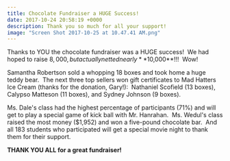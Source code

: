 ```yaml
---
title: Chocolate Fundraiser a HUGE Success!
date: 2017-10-24 20:58:19 +0000
description: Thank you so much for all your support!
image: "Screen Shot 2017-10-25 at 10.47.41 AM.png"
---
```

Thanks to YOU the chocolate fundraiser was a HUGE success!  We had hoped to raise $8,000, but actually netted nearly **$10,000**!!!  Wow!

Samantha Robertson sold a whopping 18 boxes and took home a huge teddy bear.  The next three top sellers won gift certificates to Mad Hatters Ice Cream (thanks for the donation, Gary!):  Nathaniel Scofield (13 boxes), Calypso Matteson (11 boxes), and Sydney Johnson (9 boxes).  

Ms. Dale's class had the highest percentage of participants (71%) and will get to play a special game of kick ball with Mr. Hanrahan.  Ms. Wedul's class raised the most money ($1,952) and won a five-pound chocolate bar.  And all 183 students who participated will get a special movie night to thank them for their support.

**THANK YOU ALL for a great fundraiser!**